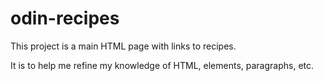 # odin-recipes

This project is a main HTML page with links to recipes. 

It is to help me refine my knowledge of HTML, elements, paragraphs, etc. 